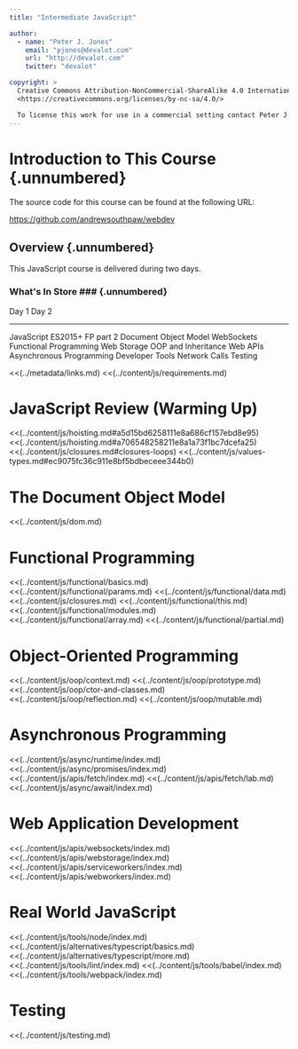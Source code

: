```yaml
---
title: "Intermediate JavaScript"

author:
  - name: "Peter J. Jones"
    email: "pjones@devalot.com"
    url: "http://devalot.com"
    twitter: "devalot"

copyright: >
  Creative Commons Attribution-NonCommercial-ShareAlike 4.0 International Public License:
  <https://creativecommons.org/licenses/by-nc-sa/4.0/>

  To license this work for use in a commercial setting contact Peter J. Jones.
---
```


Introduction to This Course {.unnumbered}
=========================================

The source code for this course can be found at the following URL:

<https://github.com/andrewsouthpaw/webdev>

Overview {.unnumbered}
----------------------

This JavaScript course is delivered during two days.

### What's In Store ### {.unnumbered}

  Day 1                        Day 2
  --------------               --------------
  JavaScript ES2015+           FP part 2
  Document Object Model        WebSockets
  Functional Programming       Web Storage
  OOP and Inheritance          Web APIs
  Asynchronous Programming     Developer Tools
  Network Calls                Testing

<div class="notes">

<<(../metadata/links.md)
<<(../content/js/requirements.md)

</div>

JavaScript Review (Warming Up)
==============================

<<(../content/js/hoisting.md#a5d15bd6258111e8a686cf157ebd8e95)
<<(../content/js/hoisting.md#a706548258211e8a1a73f1bc7dcefa25)
<<(../content/js/closures.md#closures-loops)
<<(../content/js/values-types.md#ec9075fc36c911e8bf5bdbeceee344b0)

The Document Object Model
=========================

<<(../content/js/dom.md)

Functional Programming
======================

<<(../content/js/functional/basics.md)
<<(../content/js/functional/params.md)
<<(../content/js/functional/data.md)
<<(../content/js/closures.md)
<<(../content/js/functional/this.md)
<<(../content/js/functional/modules.md)
<<(../content/js/functional/array.md)
<<(../content/js/functional/partial.md)

Object-Oriented Programming
===========================

<<(../content/js/oop/context.md)
<<(../content/js/oop/prototype.md)
<<(../content/js/oop/ctor-and-classes.md)
<<(../content/js/oop/reflection.md)
<<(../content/js/oop/mutable.md)

Asynchronous Programming
========================

<<(../content/js/async/runtime/index.md)
<<(../content/js/async/promises/index.md)
<<(../content/js/apis/fetch/index.md)
<<(../content/js/apis/fetch/lab.md)
<<(../content/js/async/await/index.md)

Web Application Development
===========================

<<(../content/js/apis/websockets/index.md)
<<(../content/js/apis/webstorage/index.md)
<<(../content/js/apis/serviceworkers/index.md)
<<(../content/js/apis/webworkers/index.md)

Real World JavaScript
=====================

<<(../content/js/tools/node/index.md)
<<(../content/js/alternatives/typescript/basics.md)
<<(../content/js/alternatives/typescript/more.md)
<<(../content/js/tools/lint/index.md)
<<(../content/js/tools/babel/index.md)
<<(../content/js/tools/webpack/index.md)

# Testing

<<(../content/js/testing.md)
